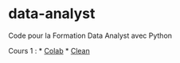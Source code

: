 # data-analyst
Code pour la Formation Data Analyst avec Python

Cours 1 : * [Colab](https://colab.research.google.com/github/kevindegila/data-analyst/blob/main/01_Les%20Bases_de_Python.ipynb)
	* [Clean](https://colab.research.google.com/github/kevindegila/data-analyst/blob/main/clean/01_Les%20Bases_de_Python.ipynb)

